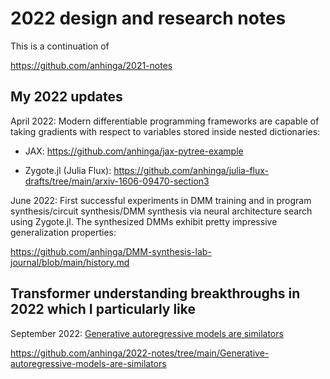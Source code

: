 # 2022 design and research notes

This is a continuation of

https://github.com/anhinga/2021-notes

## My 2022 updates

April 2022: Modern differentiable programming frameworks are capable of taking gradients with respect to variables stored inside nested
dictionaries:

  * JAX: https://github.com/anhinga/jax-pytree-example
  
  * Zygote.jl (Julia Flux): https://github.com/anhinga/julia-flux-drafts/tree/main/arxiv-1606-09470-section3
  
June 2022: First successful experiments in DMM training and in program synthesis/circuit synthesis/DMM synthesis 
via neural architecture search using Zygote.jl. 
The synthesized DMMs exhibit pretty impressive generalization properties:

https://github.com/anhinga/DMM-synthesis-lab-journal/blob/main/history.md

## Transformer understanding breakthroughs in 2022 which I particularly like

September 2022: [Generative autoregressive models are similators](Generative-autoregressive-models-are-similators)

https://github.com/anhinga/2022-notes/tree/main/Generative-autoregressive-models-are-similators
